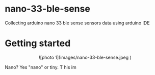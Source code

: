 # nano-33-ble-sense
Collecting arduino nano 33 ble sense sensors data using arduino IDE

# Getting started

<p align="center">
![photo 1](images/nano-33-ble-sense.jpeg )
</p> 

Nano? Yes "nano" or tiny. T
his im


